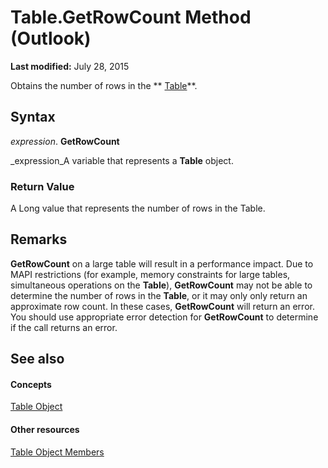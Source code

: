 
# Table.GetRowCount Method (Outlook)

 **Last modified:** July 28, 2015

Obtains the number of rows in the  ** [Table](0affaafd-93fe-227a-acee-e09a86cadc20.md)**.

## Syntax

 _expression_. **GetRowCount**

 _expression_A variable that represents a  **Table** object.


### Return Value

A Long value that represents the number of rows in the Table.


## Remarks

 **GetRowCount** on a large table will result in a performance impact. Due to MAPI restrictions (for example, memory constraints for large tables, simultaneous operations on the **Table**),  **GetRowCount** may not be able to determine the number of rows in the **Table**, or it may only only return an approximate row count. In these cases,  **GetRowCount** will return an error. You should use appropriate error detection for **GetRowCount** to determine if the call returns an error.


## See also


#### Concepts


 [Table Object](0affaafd-93fe-227a-acee-e09a86cadc20.md)
#### Other resources


 [Table Object Members](bd9db35d-0738-22cf-a936-425d5a0ead87.md)
